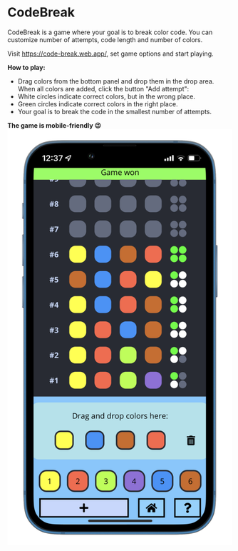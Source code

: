 # CodeBreak

CodeBreak is a game where your goal is to break color code. You can customize number of attempts, code length and number of colors.

Visit https://code-break.web.app/, set game options and start playing.


**How to play:**
- Drag colors from the bottom panel and drop them in the drop area. When all colors are added, click the button "Add&nbsp;attempt":
- White circles indicate correct colors, but in the wrong place.
- Green circles indicate correct colors in the right place. 
- Your goal is to break the code in the smallest number of attempts.

**The game is mobile-friendly 😉**
![Game in progress](/build/game_in_progress_mobile.png)
